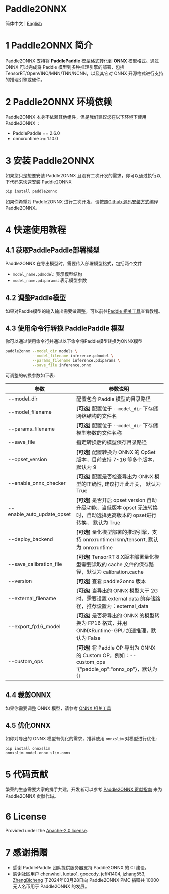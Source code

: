 # Paddle2ONNX

简体中文 | [English](README_en.md)

# 1 Paddle2ONNX 简介

Paddle2ONNX 支持将 **PaddlePaddle** 模型格式转化到 **ONNX** 模型格式。通过 ONNX 可以完成将 Paddle 模型到多种推理引擎的部署，包括 TensorRT/OpenVINO/MNN/TNN/NCNN，以及其它对 ONNX 开源格式进行支持的推理引擎或硬件。

# 2 Paddle2ONNX 环境依赖

Paddle2ONNX 本身不依赖其他组件，但是我们建议您在以下环境下使用 Paddle2ONNX ：

- PaddlePaddle == 2.6.0
- onnxruntime >= 1.10.0

# 3 安装 Paddle2ONNX

如果您只是想要安装 Paddle2ONNX 且没有二次开发的需求，你可以通过执行以下代码来快速安装 Paddle2ONNX

```
pip install paddle2onnx
```

如果你希望对 Paddle2ONNX 进行二次开发，请按照[Github 源码安装方式](docs/zh/compile_local.md)编译Paddle2ONNX。

# 4 快速使用教程

## 4.1 获取PaddlePaddle部署模型

Paddle2ONNX 在导出模型时，需要传入部署模型格式，包括两个文件

- `model_name.pdmodel`: 表示模型结构
- `model_name.pdiparams`: 表示模型参数

## 4.2 调整Paddle模型

如果对Paddle模型的输入输出需要做调整，可以前往[Paddle 相关工具](./tools/paddle/README.md)查看教程。

## 4.3 使用命令行转换 PaddlePaddle 模型

你可以通过使用命令行并通过以下命令将Paddle模型转换为ONNX模型

```bash
paddle2onnx --model_dir models \
            --model_filename inference.pdmodel \
            --params_filename inference.pdiparams \
            --save_file inference.onnx
```

可调整的转换参数如下表:

| 参数                         | 参数说明                                                                                                            |
|----------------------------|-----------------------------------------------------------------------------------------------------------------|
| --model_dir                | 配置包含 Paddle 模型的目录路径                                                                                             |
| --model_filename           | **[可选]** 配置位于 `--model_dir` 下存储网络结构的文件名                                                                         |
| --params_filename          | **[可选]** 配置位于 `--model_dir` 下存储模型参数的文件名称                                                                        |
| --save_file                | 指定转换后的模型保存目录路径                                                                                                  |
| --opset_version            | **[可选]** 配置转换为 ONNX 的 OpSet 版本，目前支持 7~16 等多个版本，默认为 9                                                            |
| --enable_onnx_checker      | **[可选]**  配置是否检查导出为 ONNX 模型的正确性, 建议打开此开关， 默认为 True                                                             |
| --enable_auto_update_opset | **[可选]**  是否开启 opset version 自动升级功能，当低版本 opset 无法转换时，自动选择更高版本的 opset进行转换， 默认为 True                              |
| --deploy_backend           | **[可选]** 量化模型部署的推理引擎，支持 onnxruntime/rknn/tensorrt, 默认为 onnxruntime |
| --save_calibration_file    | **[可选]** TensorRT 8.X版本部署量化模型需要读取的 cache 文件的保存路径，默认为 calibration.cache                                          |
| --version                  | **[可选]** 查看 paddle2onnx 版本                                                                                      |
| --external_filename        | **[可选]** 当导出的 ONNX 模型大于 2G 时，需要设置 external data 的存储路径，推荐设置为：external_data                                       |
| --export_fp16_model        | **[可选]** 是否将导出的 ONNX 的模型转换为 FP16 格式，并用 ONNXRuntime-GPU 加速推理，默认为 False                                           |
| --custom_ops               | **[可选]** 将 Paddle OP 导出为 ONNX 的 Custom OP，例如：--custom_ops '{"paddle_op":"onnx_op"}，默认为 {}                       |


## 4.4 裁剪ONNX

如果你需要调整 ONNX 模型，请参考 [ONNX 相关工具](./tools/onnx/README.md)

## 4.5 优化ONNX

如你对导出的 ONNX 模型有优化的需求，推荐使用 `onnxslim` 对模型进行优化:

```bash
pip install onnxslim
onnxslim model.onnx slim.onnx
```

# 5 代码贡献

繁荣的生态需要大家的携手共建，开发者可以参考 [Paddle2ONNX 贡献指南](./docs/zh/Paddle2ONNX_Development_Guide.md) 来为 Paddle2ONNX 贡献代码。

# 6 License

Provided under the [Apache-2.0 license](https://github.com/PaddlePaddle/paddle-onnx/blob/develop/LICENSE).

# 7 感谢捐赠

* 感谢 PaddlePaddle 团队提供服务器支持 Paddle2ONNX 的 CI 建设。
* 感谢社区用户 [chenwhql](https://github.com/chenwhql), [luotao1](https://github.com/luotao1), [goocody](https://github.com/goocody), [jeff41404](https://github.com/jeff41404), [jzhang553](https://github.com/jzhang533), [ZhengBicheng](https://github.com/ZhengBicheng) 于2024年03月28日向 Paddle2ONNX PMC 捐赠共 10000 元人名币用于 Paddle2ONNX 的发展。
